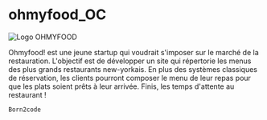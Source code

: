 # ohmyfood_OC

<img src="https://media.giphy.com/media/5w3PvBIsd5In5RC14j/giphy.gif" alt="Logo OHMYFOOD"/>

Ohmyfood! est une jeune startup qui voudrait s'imposer sur le marché de la restauration. L'objectif est de développer un site qui répertorie les menus des plus grands restaurants new-yorkais. En plus des systèmes classiques de réservation, les clients pourront composer le menu de leur repas pour que les plats soient prêts à leur arrivée. Finis, les temps d'attente au restaurant !

<code>Born2code</code>
